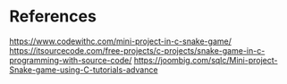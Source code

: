 
# References


https://www.codewithc.com/mini-project-in-c-snake-game/
https://itsourcecode.com/free-projects/c-projects/snake-game-in-c-programming-with-source-code/
https://joombig.com/sqlc/Mini-project-Snake-game-using-C-tutorials-advance
